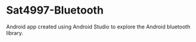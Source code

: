 # Sat4997-Bluetooth
Android app created using Android Studio to explore the Android bluetooth library.
